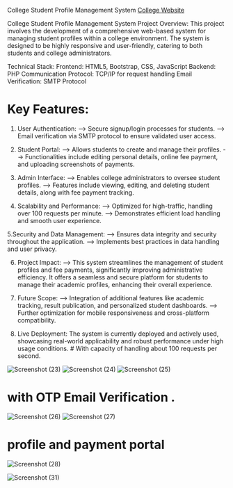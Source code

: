 College Student Profile Management System
[College Website ](https://ggchmr.com/)

College Student Profile Management System
Project Overview:
This project involves the development of a comprehensive web-based system for managing student profiles within a college environment. The system is designed to be highly responsive and user-friendly, catering to both students and college administrators.

Technical Stack:
Frontend: HTML5, Bootstrap, CSS, JavaScript
Backend: PHP
Communication Protocol: TCP/IP for request handling
Email Verification: SMTP Protocol

# Key Features:

 1. User Authentication:
--> Secure signup/login processes for students.
--> Email verification via SMTP protocol to ensure validated user access.

 2. Student Portal:
--> Allows students to create and manage their profiles.
--> Functionalities include editing personal details, online fee payment, and uploading screenshots of payments.

 3. Admin Interface:
--> Enables college administrators to oversee student profiles.
--> Features include viewing, editing, and deleting student details, along with fee payment tracking.

 4. Scalability and Performance:
--> Optimized for high-traffic, handling over 100 requests per minute.
--> Demonstrates efficient load handling and smooth user experience.

 5.Security and Data Management:
--> Ensures data integrity and security throughout the application.
--> Implements best practices in data handling and user privacy.

 6. Project Impact:
--> This system streamlines the management of student profiles and fee payments, significantly improving administrative efficiency. It offers a seamless and secure platform for students to manage their academic profiles, enhancing their overall experience.

 7. Future Scope:
--> Integration of additional features like academic tracking, result publication, and personalized student dashboards.
--> Further optimization for mobile responsiveness and cross-platform compatibility.

 8. Live Deployment:
The system is currently deployed and actively used, showcasing real-world applicability and robust performance under high usage conditions. # With capacity of handling about 100 requests per second.


![Screenshot (23)](https://github.com/Shivam9456Singh/Student-Registration-for-college-Website/assets/113454708/f39e448c-0705-4d70-a52a-389ef7953da9)
![Screenshot (24)](https://github.com/Shivam9456Singh/Student-Registration-for-college-Website/assets/113454708/3962f1f0-4eff-4b82-849e-5b15786c69cd)
![Screenshot (25)](https://github.com/Shivam9456Singh/Student-Registration-for-college-Website/assets/113454708/344751a0-e01b-4669-a3fb-c45ad32cedc5)

# with OTP Email Verification .
![Screenshot (26)](https://github.com/Shivam9456Singh/Student-Registration-for-college-Website/assets/113454708/0d6f76c4-1c27-4686-b80f-42b91044ef20)
![Screenshot (27)](https://github.com/Shivam9456Singh/Student-Registration-for-college-Website/assets/113454708/d18f69f8-6849-452c-8714-6b80535ee2ef)


# profile and payment portal
![Screenshot (28)](https://github.com/Shivam9456Singh/Student-Registration-for-college-Website/assets/113454708/917b7bab-3722-4e74-a228-11c332a2b0a1)

![Screenshot (31)](https://github.com/Shivam9456Singh/Student-Registration-for-college-Website/assets/113454708/f6ff940c-c8a5-46ee-83f4-cfe9f7f8a218)

